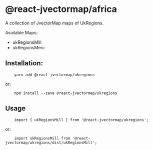 # @react-jvectormap/africa

A collection of JvectorMap maps of UkRegions.

Available Maps:

- ukRegionsMill
- ukRegionsMerc

## Installation:

```
    yarn add @react-jvectormap/ukregions
```

or:

```
    npm install --save @react-jvectormap/ukregions
```

## Usage

```
    import { ukRegionsMill } from '@react-jvectormap/ukregions';
```

or:

```
    import ukRegionsMill from '@react-jvectormap/ukregions/dist/ukRegionsMill';
```
